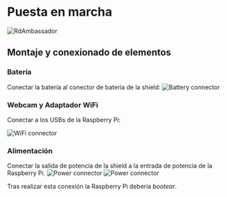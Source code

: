 # Puesta en marcha
![RdAmbassador](../../assets/RdAmbassador.jpg)

## Montaje y conexionado de elementos
### Batería
Conectar la batería al conector de batería de la shield:
![Battery connector](../../assets/RdAmbassador_battery.jpg)

### Webcam y Adaptador WiFi
Conectar a los USBs de la Raspberry Pi:

![WiFi connector](../../assets/RdAmbassador_wifi.jpg)

### Alimentación
Conectar la salida de potencia de la shield a la entrada de potencia de la Raspberry Pi.
![Power connector](../../assets/RdAmbassador_Pwr_out.jpg)
![Power connector](../../assets/RdAmbassador_Pwr_in.jpg)

Tras realizar esta conexión la Raspberry Pi debería *bootear*.

